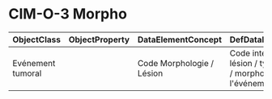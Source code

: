 # CIM-O-3 Morpho

| ObjectClass | ObjectProperty | DataElementConcept | DefDataElementConcept | ValueMeaning | LabelValueMeaning | Referentiel | url | ConceptualDomain | TypeConceptualDomain | FormatConceptualDomain | IdDataElementConcept |
| ----------- | -------------- | ------------------ | --------------------- | ------------ | ----------------- | ----------- | --- | ---------------- | -------------------- | ---------------------- | -------------------- |
| Evénement tumoral |  | Code Morphologie / Lésion | Code international de la lésion / type histologique / morphologie de l'événement tumoral |  |  | CIM-O-3 Morpho |  | CIM-O-3 Morpho | Enumerated | String | C26 |
